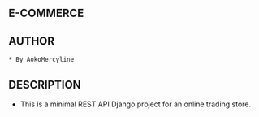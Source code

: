 ## E-COMMERCE


## AUTHOR
    * By AokoMercyline

## DESCRIPTION
* This is a minimal REST API Django project for an online trading store.
